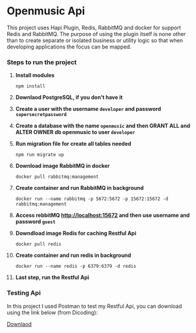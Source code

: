 # Openmusic Api

This project uses Hapi Plugin, Redis, RabbitMQ and docker for support Redis and RabbitMQ.
The purpose of using the plugin itself is none other than to create separate or isolated business or utility logic so that when developing applications the focus can be mapped.

### Steps to run the project

1. **Install modules**

   `npm install`

2. **Downlaod PostgreSQL, if you don't have it**

3. **Create a user with the username `developer` and password `supersecretpassword`**

4. **Create a database with the name `openmusic` and then GRANT ALL and ALTER OWNER db openmusic to user `developer`**

5. **Run migration file for create all tables needed**

   `npm run migrate up`

6. **Download image RabbitMQ in docker**

   `docker pull rabbitmq:management`

7. **Create container and run RabbitMQ in background**

   `docker run --name rabbitmq -p 5672:5672 -p 15672:15672 -d rabbitmq:management`

8. **Access rebbitMQ [http://localhost:15672](http://localhost:15672) and then use username and password `guest`**

9. **Downdload image Redis for caching Restful Api**

   `docker pull redis`

10. **Create container and run redis in background**

    `docker run --name redis -p 6379:6379 -d redis`

11. **Last step, run the Restful Api**

### Testing Api

In this project I used Postman to test my Restful Api, you can download using the link below (from Dicoding):

[Downlaod](https://github.com/dicodingacademy/a271-backend-menengah-labs/raw/099-shared-files/03-submission-content/03-open-music-api-v3/OpenMusic%20API%20V3%20Test.zip)
